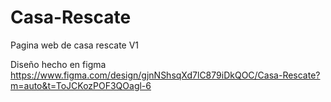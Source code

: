 # Casa-Rescate
Pagina web de casa rescate V1

Diseño hecho en figma
https://www.figma.com/design/gjnNShsqXd7lC879iDkQOC/Casa-Rescate?m=auto&t=ToJCKozPOF3QOagl-6
